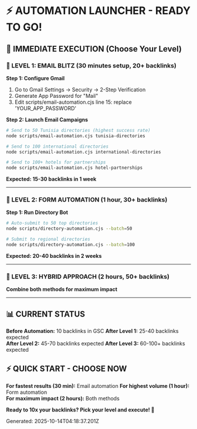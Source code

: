 # ⚡ AUTOMATION LAUNCHER - READY TO GO!

## 🚀 IMMEDIATE EXECUTION (Choose Your Level)

### **🥇 LEVEL 1: EMAIL BLITZ (30 minutes setup, 20+ backlinks)**

**Step 1: Configure Gmail**
1. Go to Gmail Settings → Security → 2-Step Verification
2. Generate App Password for "Mail"
3. Edit scripts/email-automation.cjs line 15: replace 'YOUR_APP_PASSWORD'

**Step 2: Launch Email Campaigns**
```bash
# Send to 50 Tunisia directories (highest success rate)
node scripts/email-automation.cjs tunisia-directories

# Send to 100 international directories  
node scripts/email-automation.cjs international-directories

# Send to 100+ hotels for partnerships
node scripts/email-automation.cjs hotel-partnerships
```

**Expected: 15-30 backlinks in 1 week**

---

### **🥈 LEVEL 2: FORM AUTOMATION (1 hour, 30+ backlinks)**

**Step 1: Run Directory Bot**
```bash
# Auto-submit to 50 top directories
node scripts/directory-automation.cjs --batch=50

# Submit to regional directories
node scripts/directory-automation.cjs --batch=100
```

**Expected: 20-40 backlinks in 2 weeks**

---

### **🥉 LEVEL 3: HYBRID APPROACH (2 hours, 50+ backlinks)**

**Combine both methods for maximum impact**

---

## 📊 CURRENT STATUS

**Before Automation:** 10 backlinks in GSC
**After Level 1:** 25-40 backlinks expected  
**After Level 2:** 45-70 backlinks expected
**After Level 3:** 60-100+ backlinks expected

## ⚡ QUICK START - CHOOSE NOW

**For fastest results (30 min):** Email automation
**For highest volume (1 hour):** Form automation  
**For maximum impact (2 hours):** Both methods

**Ready to 10x your backlinks? Pick your level and execute! 🚀**

Generated: 2025-10-14T04:18:37.201Z